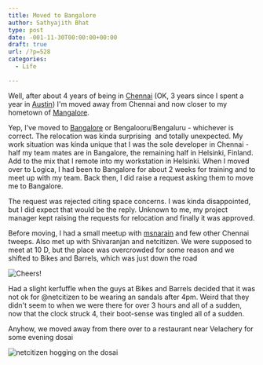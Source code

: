 ```yaml
---
title: Moved to Bangalore
author: Sathyajith Bhat
type: post
date: -001-11-30T00:00:00+00:00
draft: true
url: /?p=528
categories:
  - Life

---
```

Well, after about 4 years of being in <a title="All articles tagged Chennai" href="https://sathyabh.at/tag/chennai" target="_blank">Chennai</a> (OK, 3 years since I spent a year in <a title="All articles tagged Austin" href="https://sathyabh.at/tag/austin" target="_blank">Austin</a>) I'm moved away from Chennai and now closer to my hometown of <a title="All articles tagged Mangalore" href="https://sathyabh.at/tag/mangalore" target="_blank">Mangalore</a>.

Yep, I've moved to <a title="All articles tagged Bangalore" href="https://sathyabh.at/tag/bangalore" target="_blank">Bangalore</a> or Bengalooru/Bengaluru - whichever is correct. The relocation was kinda surprising  and totally unexpected. My work situation was kinda unique that I was the sole developer in Chennai - half my team mates are in Bangalore, the remaining half in Helsinki, Finland. Add to the mix that I remote into my workstation in Helsinki. When I moved over to Logica, I had been to Bangalore for about 2 weeks for training and to meet up with my team. Back then, I did raise a request asking them to move me to Bangalore.

The request was rejected citing space concerns. I was kinda disappointed, but I did expect that would be the reply. Unknown to me, my project manager kept raising the requests for relocation and finally it was approved.

Before moving, I had a small meetup with [msnarain][1] and few other Chennai tweeps. Also met up with Shivaranjan and netcitizen. We were supposed to meet at 10 D, but the place was overcrowded for some reason and we shifted to Bikes and Barrels, which was just down the road

![Cheers!][2] 

Had a slight kerfuffle when the guys at Bikes and Barrels decided that it was not ok for @netcitizen to be wearing an sandals after 4pm. Weird that they didn't seem to when we were there for over 3 hours and all of a sudden, now that the clock struck 4, their boot-sense was tingled all of a sudden. 

Anyhow, we moved away from there over to a restaurant near Velachery for some evening dosai

![netcitizen hogging on the dosai][3]

 [1]: https://twitter.com/msnarain
 [2]: https://posterous.com/getfile/files.posterous.com/sathyabhat/sguIBugnDFhIhbCEzAHDtIaAnerzruvdeCydqotADgqBBgjBnhzDdkukgiaw/image.jpg.scaled500.jpg
 [3]: https://posterous.com/getfile/files.posterous.com/sathyabhat/nwiwcjimBfiEvmfHasewgfxhywuttcGcDwEGxorJcdcEpbAkBlaeitfJgpte/image.jpg.scaled500.jpg